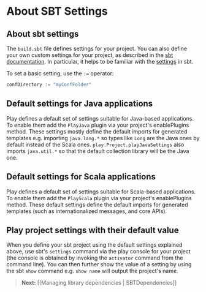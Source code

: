 <!--- Copyright (C) 2009-2013 Typesafe Inc. <http://www.typesafe.com> -->
# About SBT Settings

## About sbt settings

The `build.sbt` file defines settings for your project. You can also define your own custom settings for your project, as described in the [sbt documentation](http://www.scala-sbt.org).  In particular, it helps to be familiar with the [settings](http://www.scala-sbt.org/release/docs/Getting-Started/More-About-Settings) in sbt.

To set a basic setting, use the `:=` operator:

```scala
confDirectory := "myConfFolder"     
```

## Default settings for Java applications

Play defines a default set of settings suitable for Java-based applications. To enable them add the `PlayJava` plugin via your project's enablePlugins method. These settings mostly define the default imports for generated templates e.g. importing `java.lang.*` so types like `Long` are the Java ones by default instead of the Scala ones. `play.Project.playJavaSettings` also imports `java.util.*` so that the default collection library will be the Java one.

## Default settings for Scala applications

Play defines a default set of settings suitable for Scala-based applications. To enable them add the `PlayScala` plugin via your project's enablePlugins method. These default settings define the default imports for generated templates (such as internationalized messages, and core APIs).

## Play project settings with their default value

When you define your sbt project using the default settings explained above, use sbt's `settings` command via the play console for your project (the console is obtained by invoking the `activator` command from the command line). You can then further show the value of a setting by using the sbt `show` command e.g. `show name` will output the project's name.

> **Next:** [[Managing library dependencies | SBTDependencies]]
